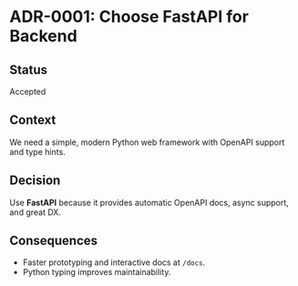 
# ADR-0001: Choose FastAPI for Backend

## Status
Accepted

## Context
We need a simple, modern Python web framework with OpenAPI support and type hints.

## Decision
Use **FastAPI** because it provides automatic OpenAPI docs, async support, and great DX.

## Consequences
- Faster prototyping and interactive docs at `/docs`.
- Python typing improves maintainability.
